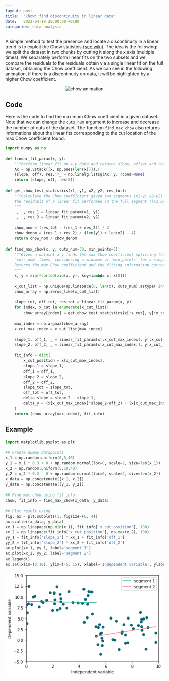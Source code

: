 ```yaml
---
layout: post
title:  "Chow: find discontinuity in linear data"
date:   2022-04-18 20:00:00 +0100
categories: data-analysis
---
```


A simple method to test the presence and locate a discontinuity in a linear trend is to exploit the Chow statistics [(see wiki)](https://en.wikipedia.org/wiki/Chow_test). The idea is the following: we split the dataset in two chunks by cutting it along the x axis (multiple times). We separately perform linear fits on the two subsets and we compare the residuals to the residuals obtain via a single linear fit on the full dataset, obtaining the Chow coefficient. As we can see in the following animation, if there is a discontinuity on data, it will be highlighted by a higher Chow coefficient. 

<p style="text-align:center;"><img src="/asset/images/data-exploration/chow_animation.gif" alt="chow animation" width="800"></p>


## Code
Here is the code to find the maximum Chow coefficient in a given dataset. Note that we can change the `cuts_num` argument to increase and decrease the number of cuts of the dataset. The function `find_max_chow` also returns informations about the linear fits corresponding to the cut location of the max Chow coefficient found.

```python
import numpy as np

def linear_fit_param(x, y):
    """Perform linear fit on x-y data and returns slope, offset and residuals"""
    Ax = np.vstack([x, np.ones(len(x))]).T
    (slope, off), res, *_ = np.linalg.lstsq(Ax, y, rcond=None)
    return (slope, off, res[0])

def get_chow_test_statistics(x1, y1, x2, y2, res_tot):
    """Calculate the Chow coefficient given two segments (x1-y1 x2-y2) and
    the residuals of a linear fit performed on the full segment ([x1,x2] - [y1,y2])
    """
    _, _, res_1 = linear_fit_param(x1, y1)
    _, _, res_2 = linear_fit_param(x2, y2)

    chow_nom = (res_tot - (res_1 + res_2)) / 2
    chow_denom = (res_1 + res_2) / (len(y1) + len(y2) - 4)
    return chow_nom / chow_denom

def find_max_chow(x, y, cuts_num=30, min_points=5):
    """Given a dataset x-y finds the max Chow coefficient splitting the dataset in two different segments
    `cuts_num` times, considering a minumum of `min_points` for a single segment.
    Returns the max Chow coefficient and the fitting information corresponding to the max Chow data split.
    """
    x, y = zip(*sorted(zip(x, y), key=lambda x: x[0]))

    x_cut_list = np.unique(np.linspace(0, len(x), cuts_num).astype('int')[min_points:-min_points])
    chow_array = np.zeros_like(x_cut_list)

    slope_tot, off_tot, res_tot = linear_fit_param(x, y)
    for index, x_cut in enumerate(x_cut_list):
        chow_array[index] = get_chow_test_statistics(x[:x_cut], y[:x_cut], x[x_cut:], y[x_cut:], res_tot)

    max_index = np.argmax(chow_array)
    x_cut_max_index = x_cut_list[max_index]

    slope_1, off_1, _ = linear_fit_param(x[:x_cut_max_index], y[:x_cut_max_index])
    slope_2, off_2, _ = linear_fit_param(x[x_cut_max_index:], y[x_cut_max_index:])

    fit_info = dict(
        x_cut_position = x[x_cut_max_index],
        slope_1 = slope_1,
        off_1 = off_1,
        slope_2 = slope_2,
        off_2 = off_2,
        slope_tot = slope_tot,
        off_tot = off_tot,
        delta_slope = slope_2 - slope_1,
        delta_y = (x[x_cut_max_index]*slope_2+off_2) - (x[x_cut_max_index-1]*slope_1+off_1)
    )
    return (chow_array[max_index], fit_info)
 ```
 
 ## Example
```python
import matplotlib.pyplot as plt

## Create dummy datapoints
x_1 = np.random.uniform(0,5,40)
y_1 = x_1 * 0.3 + 8 + np.random.normal(loc=0, scale=2, size=len(x_1))
x_2 = np.random.uniform(5,10,40)
y_2 = x_2 * 0.3 - 0 + np.random.normal(loc=0, scale=2, size=len(x_2))
x_data = np.concatenate([x_1, x_2])
y_data = np.concatenate([y_1, y_2])

## Find max chow using fit_info
chow, fit_info = find_max_chow(x_data, y_data)

## Plot result using 
fig, ax = plt.subplots(1, figsize=(6, 4))
ax.scatter(x_data, y_data)
xx_1 = np.linspace(np.min(x_1), fit_info['x_cut_position'], 100)
xx_2 = np.linspace(fit_info['x_cut_position'], np.max(x_2), 100)
yy_1 = fit_info['slope_1'] * xx_1 + fit_info['off_1']
yy_2 = fit_info['slope_2'] * xx_2 + fit_info['off_2']
ax.plot(xx_1, yy_1, label='segment 1')
ax.plot(xx_2, yy_2, label='segment 2')
ax.legend()
ax.set(xlim=(0,10), ylim=(-5, 15), xlabel='Independent variable', ylabel='Dependent variable');
```
<p style="text-align:center;"><img src="/asset/images/data-exploration/chow_static.png" alt="chow example" width="800"></p>

 
